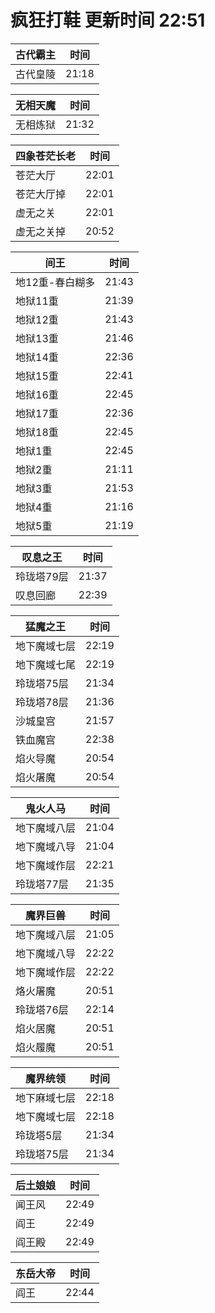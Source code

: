 # 疯狂打鞋 更新时间 22:51

| 古代霸主   | 时间    |
|--------|-------|
| 古代皇陵 | 21:18 |

| 无相天魔   | 时间    |
|--------|-------|
| 无相炼狱 | 21:32 |

| 四象苍茫长老   | 时间    |
|--------|-------|
| 苍茫大厅 | 22:01 |
| 苍茫大厅掉 | 22:01 |
| 虚无之关 | 22:01 |
| 虚无之关掉 | 20:52 |

| 间王   | 时间    |
|--------|-------|
| 地12重-春白糊多 | 21:43 |
| 地狱11重 | 21:39 |
| 地狱12重 | 21:43 |
| 地狱13重 | 21:46 |
| 地狱14重 | 22:36 |
| 地狱15重 | 22:41 |
| 地狱16重 | 22:45 |
| 地狱17重 | 22:36 |
| 地狱18重 | 22:45 |
| 地狱1重 | 22:45 |
| 地狱2重 | 21:11 |
| 地狱3重 | 21:53 |
| 地狱4重 | 21:16 |
| 地狱5重 | 21:19 |

| 叹息之王   | 时间    |
|--------|-------|
| 玲珑塔79层 | 21:37 |
| 叹息回廊 | 22:39 |

| 猛魔之王   | 时间    |
|--------|-------|
| 地下魔域七层 | 22:19 |
| 地下魔域七尾 | 22:19 |
| 玲珑塔75层 | 21:34 |
| 玲珑塔78层 | 21:36 |
| 沙城皇宫 | 21:57 |
| 铁血魔宫 | 22:38 |
| 焰火导魔 | 20:54 |
| 焰火屠魔 | 20:54 |

| 鬼火人马   | 时间    |
|--------|-------|
| 地下魔域八层 | 21:04 |
| 地下魔域八导 | 21:04 |
| 地下魔域作层 | 22:21 |
| 玲珑塔77层 | 21:35 |

| 魔界巨兽   | 时间    |
|--------|-------|
| 地下魔域八层 | 21:05 |
| 地下魔域八导 | 22:22 |
| 地下魔域作层 | 22:22 |
| 烙火屠魔 | 20:51 |
| 玲珑塔76层 | 22:14 |
| 焰火居魔 | 20:51 |
| 焰火履魔 | 20:51 |

| 魔界统领   | 时间    |
|--------|-------|
| 地下麻域七层 | 22:18 |
| 地下魔域七层 | 22:18 |
| 玲珑塔5层 | 21:34 |
| 玲珑塔75层 | 21:34 |

| 后土娘娘   | 时间    |
|--------|-------|
| 闻王风 | 22:49 |
| 阎王 | 22:49 |
| 阎王殿 | 22:49 |

| 东岳大帝   | 时间    |
|--------|-------|
| 阎王 | 22:44 |